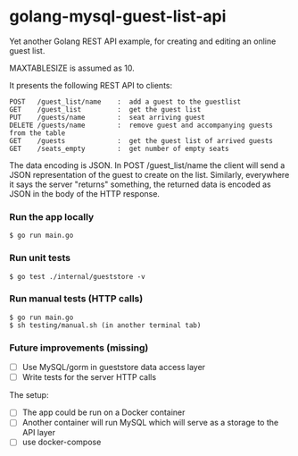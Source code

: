 # golang-mysql-guest-list-api

Yet another Golang REST API example, for creating and editing an online guest list.

MAXTABLESIZE is assumed as 10.

It presents the following REST API to clients:

```
POST   /guest_list/name    :  add a guest to the guestlist
GET    /guest_list         :  get the guest list
PUT    /guests/name        :  seat arriving guest
DELETE /guests/name        :  remove guest and accompanying guests from the table
GET    /guests             :  get the guest list of arrived guests
GET    /seats_empty        :  get number of empty seats
```

The data encoding is JSON. In POST /guest_list/name the client will send a JSON representation of the guest to create on the list. Similarly, everywhere it says the server "returns" something, the returned data is encoded as JSON in the body of the HTTP response.

### Run the app locally

```
$ go run main.go
```

### Run unit tests

```
$ go test ./internal/gueststore -v
```

### Run manual tests (HTTP calls)

```
$ go run main.go
$ sh testing/manual.sh (in another terminal tab)
```

### Future improvements (missing)

- [ ] Use MySQL/gorm in gueststore data access layer
- [ ] Write tests for the server HTTP calls

The setup:
- [ ] The app could be run on a Docker container
- [ ] Another container will run MySQL which will serve as a storage to the API layer
- [ ] use docker-compose

